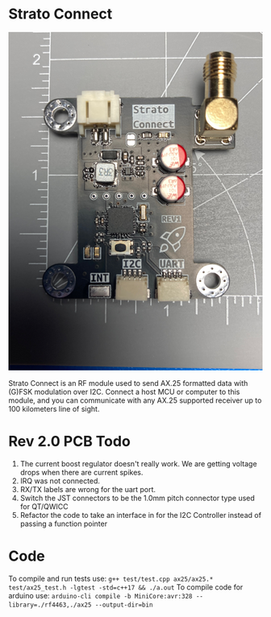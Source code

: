 # Strato Connect

![Strato Connect V2 PCB](./assets/strato_connect_pcb_v2.jpg "Strato Connect")

Strato Connect is an RF module used to send AX.25 formatted data with (G)FSK modulation over I2C. Connect a host MCU or computer to this module, and you can communicate with any AX.25 supported receiver up to 100 kilometers line of sight. 

# Rev 2.0 PCB Todo
1. The current boost regulator doesn't really work. We are getting voltage drops when there are current spikes. 
1. IRQ was not connected.
1. RX/TX labels are wrong for the uart port. 
1. Switch the JST connectors to be the 1.0mm pitch connector type used for QT/QWICC
1. Refactor the code to take an interface in for the I2C Controller instead of passing a function pointer

# Code
To compile and run tests use: `g++ test/test.cpp ax25/ax25.* test/ax25_test.h -lgtest -std=c++17 && ./a.out`
To compile code for arduino use: `arduino-cli compile -b MiniCore:avr:328 --library=./rf4463,./ax25 --output-dir=bin`

